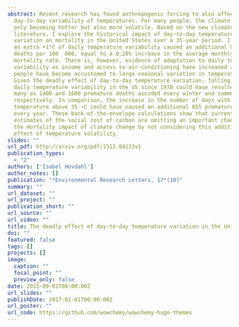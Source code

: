 ```yaml
---
abstract: Recent research has found anthropogenic forcing to also affect
  day-to-day variability of temperatures. For many people, the climate is not
  only becoming hotter but also more volatile. Based on the new climate-economy
  literature, I explore the historical impact of day-to-day temperature
  variation on mortality in the United States over a 35-year period. I find that
  an extra +1°C of daily temperature variability caused an additional 0.206
  deaths per 100  000, equal to a 0.28% increase in the average monthly
  mortality rate. There is, however, evidence of adaptation to daily temperature
  variability as income and access to air-conditioning have increased and as
  people have become accustomed to large seasonal variation in temperatures.
  Given the deadly effect of day-to-day temperature variation, falling average
  daily temperature variability in the US since 1970 could have resulted in as
  many as 1400 and 1600 premature deaths avoided every winter and summer,
  respectively. In comparison, the increase in the number of days with a mean
  temperature above 35 ∘C could have caused an additional 655 premature deaths
  every year. These back-of-the-envelope calculations show that current
  estimates of the social cost of carbon are omitting an important channel for
  the mortality impact of climate change by not considering this additional
  effect of temperature volatility.
slides: ""
url_pdf: http://arxiv.org/pdf/1512.04133v1
publication_types:
  - "2"
authors: ['Isabel Hovdahl']
author_notes: []
publication: "*Environmental Research Letters, 17*(10)"
summary: ""
url_dataset: ""
url_project: ""
publication_short: ""
url_source: ""
url_video: ""
title: The deadly effect of day-to-day temperature variation in the United States
doi: ""
featured: false
tags: []
projects: []
image:
  caption: ""
  focal_point: ""
  preview_only: false
date: 2015-09-01T00:00:00Z
url_slides: ""
publishDate: 2017-01-01T00:00:00Z
url_poster: ""
url_code: https://github.com/wowchemy/wowchemy-hugo-themes
---
```

